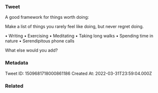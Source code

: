 ### Tweet
A good framework for things worth doing:

Make a list of things you rarely feel like doing, but never regret doing.

• Writing
• Exercising
• Meditating
• Taking long walks
• Spending time in nature
• Serendipitous phone calls

What else would you add?

### Metadata
Tweet ID: 1509681718000861186
Created At: 2022-03-31T23:59:04.000Z

### Related

